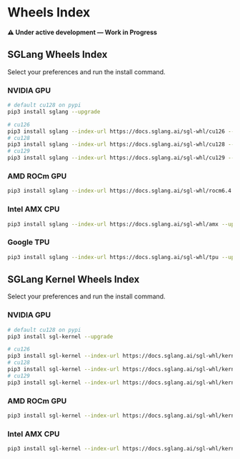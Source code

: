 # Wheels Index

**⚠️  Under active development — Work in Progress**

## SGLang Wheels Index

Select your preferences and run the install command.

### NVIDIA GPU

```bash
# default cu128 on pypi
pip3 install sglang --upgrade

# cu126
pip3 install sglang --index-url https://docs.sglang.ai/sgl-whl/cu126 --upgrade
# cu128
pip3 install sglang --index-url https://docs.sglang.ai/sgl-whl/cu128 --upgrade
# cu129
pip3 install sglang --index-url https://docs.sglang.ai/sgl-whl/cu129 --upgrade
```

### AMD ROCm GPU

```bash
pip3 install sglang --index-url https://docs.sglang.ai/sgl-whl/rocm6.4 --upgrade
```

### Intel AMX CPU

```bash
pip3 install sglang --index-url https://docs.sglang.ai/sgl-whl/amx --upgrade
```

### Google TPU

```bash
pip3 install sglang --index-url https://docs.sglang.ai/sgl-whl/tpu --upgrade
```

## SGLang Kernel Wheels Index

Select your preferences and run the install command.

### NVIDIA GPU

```bash
# default cu128 on pypi
pip3 install sgl-kernel --upgrade

# cu126
pip3 install sgl-kernel --index-url https://docs.sglang.ai/sgl-whl/kernel/cu126 --upgrade
# cu128
pip3 install sgl-kernel --index-url https://docs.sglang.ai/sgl-whl/kernel/cu128 --upgrade
# cu129
pip3 install sgl-kernel --index-url https://docs.sglang.ai/sgl-whl/kernel/cu129 --upgrade
```

### AMD ROCm GPU

```bash
pip3 install sgl-kernel --index-url https://docs.sglang.ai/sgl-whl/kernel/rocm6.4 --upgrade
```

### Intel AMX CPU

```bash
pip3 install sgl-kernel --index-url https://docs.sglang.ai/sgl-whl/kernel/amx --upgrade
```

